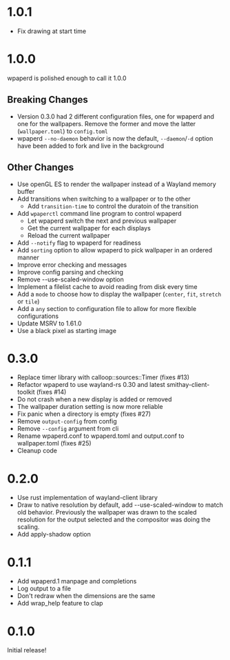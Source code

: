 # 1.0.1

- Fix drawing at start time

# 1.0.0

wpaperd is polished enough to call it 1.0.0

## Breaking Changes
- Version 0.3.0 had 2 different configuration files, one for wpaperd and one for the wallpapers.
  Remove the former and move the latter (`wallpaper.toml`) to `config.toml`
- wpaperd `--no-daemon` behavior is now the default, `--daemon`/`-d` option have been
  added to fork and live in the background

## Other Changes

- Use openGL ES to render the wallpaper instead of a Wayland memory buffer
- Add transitions when switching to a wallpaper or to the other
  * Add `transition-time` to control the duratoin of the transition
- Add `wpaperctl` command line program to control wpaperd
  * Let wpaperd switch the next and previous wallpaper
  * Get the current wallpaper for each displays
  * Reload the current wallpaper
- Add `--notify` flag to wpaperd for readiness
- Add `sorting` option to allow wpaperd to pick wallpaper in an ordered manner
- Improve error checking and messages
- Improve config parsing and checking
- Remove --use-scaled-window option
- Implement a filelist cache to avoid reading from disk every time
- Add a `mode` to choose how to display the wallpaper (`center`, `fit`, `stretch` or `tile`)
- Add a `any` section to configuration file to allow for more flexible configurations
- Update MSRV to 1.61.0
- Use a black pixel as starting image

# 0.3.0

- Replace timer library with calloop::sources::Timer (fixes #13)
- Refactor wpaperd to use wayland-rs 0.30 and latest smithay-client-toolkit
  (fixes #14)
- Do not crash when a new display is added or removed
- The wallpaper duration setting is now more reliable
- Fix panic when a directory is empty (fixes #27)
- Remove `output-config` from config
- Remove `--config` argument from cli
- Rename wpaperd.conf to wpaperd.toml and output.conf to wallpaper.toml
  (fixes #25)
- Cleanup code

# 0.2.0

- Use rust implementation of wayland-client library
- Draw to native resolution by default, add --use-scaled-window to
  match old behavior. Previously the wallpaper was drawn to the scaled
  resolution for the output selected and the compositor was doing the scaling.
- Add apply-shadow option

# 0.1.1

- Add wpaperd.1 manpage and completions
- Log output to a file
- Don't redraw when the dimensions are the same
- Add wrap_help feature to clap

# 0.1.0

Initial release!

